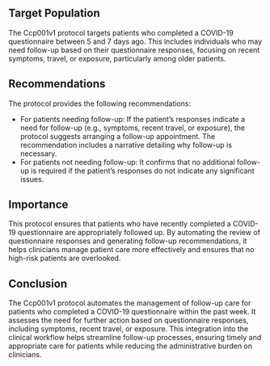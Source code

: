 ## Target Population
The Ccp001v1 protocol targets patients who completed a COVID-19 questionnaire between 5 and 7 days ago. This includes individuals who may need follow-up based on their questionnaire responses, focusing on recent symptoms, travel, or exposure, particularly among older patients.

## Recommendations
The protocol provides the following recommendations:

 - For patients needing follow-up: If the patient’s responses indicate a need for follow-up (e.g., symptoms, recent travel, or exposure), the protocol suggests arranging a follow-up appointment. The recommendation includes a narrative detailing why follow-up is necessary.
 - For patients not needing follow-up: It confirms that no additional follow-up is required if the patient’s responses do not indicate any significant issues.
## Importance
This protocol ensures that patients who have recently completed a COVID-19 questionnaire are appropriately followed up. By automating the review of questionnaire responses and generating follow-up recommendations, it helps clinicians manage patient care more effectively and ensures that no high-risk patients are overlooked.

## Conclusion
The Ccp001v1 protocol automates the management of follow-up care for patients who completed a COVID-19 questionnaire within the past week. It assesses the need for further action based on questionnaire responses, including symptoms, recent travel, or exposure. This integration into the clinical workflow helps streamline follow-up processes, ensuring timely and appropriate care for patients while reducing the administrative burden on clinicians.

